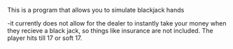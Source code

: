 This is a program that allows you to simulate blackjack hands

-it currently does not allow for the dealer to instantly take your money when they recieve a black jack, so things like insurance are not included. The player hits till 17 or soft 17.
